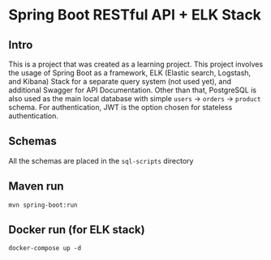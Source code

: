 # Spring Boot RESTful API + ELK Stack

## Intro

This is a project that was created as a learning project. This project involves the usage of Spring Boot as a framework, ELK (Elastic search, Logstash, and
Kibana) Stack for a separate query system (not used yet), and additional Swagger for API Documentation. Other than that, PostgreSQL is also used as the main
local database with simple `users` -> `orders` -> `product` schema. For authentication, JWT is the option chosen for stateless authentication.

## Schemas

All the schemas are placed in the `sql-scripts` directory

## Maven run

```
mvn spring-boot:run
```

## Docker run (for ELK stack)

```
docker-compose up -d
```
